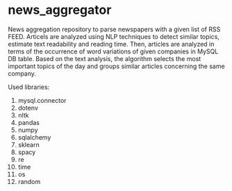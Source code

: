 # news_aggregator
News aggregation repository to parse newspapers with a given list of RSS FEED. 
Articels are analyzed using NLP techniques to detect similar topics, estimate text readability and reading time.
Then, articles are analyzed in terms of the occurrence of word variations of given companies in MySQL DB table.
Based on the text analysis, the algorithm selects the most important topics of the day and groups similar articles concerning the same company.

Used libraries:

1. mysql.connector
2. dotenv
3. nltk
4. pandas
5. numpy
6. sqlalchemy
7. sklearn
8. spacy
9. re
10. time
11. os
12. random
